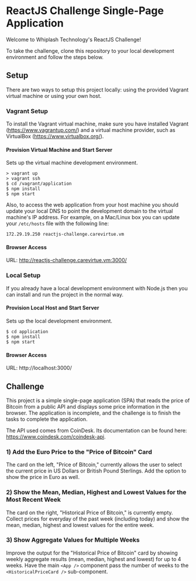 # ReactJS Challenge Single-Page Application

Welcome to Whiplash Technology's ReactJS Challenge!

To take the challenge, clone this repository to your local development environment and follow the steps below.

## Setup

There are two ways to setup this project locally: using the provided Vagrant virtual machine or using your own host.

### Vagrant Setup

To install the Vagrant virtual machine, make sure you have installed Vagrant (https://www.vagrantup.com/) and a virtual machine provider, such as VirtualBox (https://www.virtualbox.org/).

#### Provision Virtual Machine and Start Server

Sets up the virtual machine development environment.

```ssh
> vagrant up
> vagrant ssh
$ cd /vagrant/application
$ npm install
$ npm start
```

Also, to access the web application from your host machine you should update your local DNS to point the development domain to the virtual machine's IP address. For example, on a Mac/Linux box you can update your `/etc/hosts` file with the following line:

```
172.29.19.250 reactjs-challenge.carevirtue.vm
```

#### Browser Access

URL: http://reactjs-challenge.carevirtue.vm:3000/

### Local Setup

If you already have a local development environment with Node.js then you can install and run the project in the normal way.

#### Provision Local Host and Start Server

Sets up the local development environment.

```ssh
$ cd application
$ npm install
$ npm start
```

#### Browser Access

URL: http://localhost:3000/

## Challenge

This project is a simple single-page application (SPA) that reads the price of Bitcoin from a public API and displays some price information in the browser. The application is incomplete, and the challenge is to finish the tasks to complete the application.

The API used comes from CoinDesk. Its documentation can be found here: https://www.coindesk.com/coindesk-api.

### 1) Add the Euro Price to the "Price of Bitcoin" Card

The card on the left, "Price of Bitcoin," currently allows the user to select the current price in US Dollars or British Pound Sterlings. Add the option to show the price in Euro as well.

### 2) Show the Mean, Median, Highest and Lowest Values for the Most Recent Week

The card on the right, "Historical Price of Bitcoin," is currently empty. Collect prices for everyday of the past week (including today) and show the mean, median, highest and lowest values for the entire week.

### 3) Show Aggregate Values for Multiple Weeks

Improve the output for the "Historical Price of Bitcoin" card by showing weekly aggregate results (mean, median, highest and lowest) for up to 4 weeks. Have the main `<App />` component pass the number of weeks to the `<HistoricalPriceCard />` sub-component.
